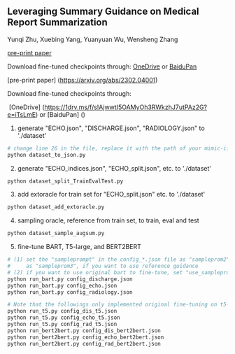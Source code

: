 ## **Leveraging Summary Guidance on Medical Report Summarization**

Yunqi Zhu, Xuebing Yang, Yuanyuan Wu, Wensheng Zhang

[pre-print paper](https://arxiv.org/abs/2302.04001)

Download fine-tuned checkpoints through: [OneDrive](https://1drv.ms/f/s!AjwwtI5OAMyOh3RWkzhJ7utPAz2G?e=iTsLmE) or [BaiduPan]()


[pre-print paper] (https://arxiv.org/abs/2302.04001)

Download fine-tuned checkpoints through: 

​	[OneDrive] (https://1drv.ms/f/s!AjwwtI5OAMyOh3RWkzhJ7utPAz2G?e=iTsLmE) or [BaiduPan] ()



1. generate "ECHO.json", "DISCHARGE.json", "RADIOLOGY.json" to './dataset'

```bash
# change line 26 in the file, replace it with the path of your mimic-iii dataset (i.e. csv files).
python dataset_to_json.py
```

2. generate "ECHO_indices.json", "ECHO_split.json", etc. to './dataset'

```bash
python dataset_split_TrainEvalTest.py
```

3. add extoracle for train set for "ECHO_split.json" etc. to './dataset'

```bash
python dataset_add_extoracle.py
```

4. sampling oracle, reference from train set, to train, eval and test

```bash
python dataset_sample_augsum.py
```

5. fine-tune BART, T5-large, and BERT2BERT

```bash
# (1) set the "sampleprompt" in the config_*.json file as "sampleprom2", if you want to use oracle guidance.
#     as "sampleprom3", if you want to use reference guidance
# (2) if you want to use original bart to fine-tune, set "use_sampleprompt" in the config_*.json file as false
python run_bart.py config_discharge.json
python run_bart.py config_echo.json
python run_bart.py config_radiology.json

# Note that the followings only implemented original fine-tuning on t5-large and bert2bert 
python run_t5.py config_dis_t5.json
python run_t5.py config_echo_t5.json
python run_t5.py config_rad_t5.json
python run_bert2bert.py config_dis_bert2bert.json
python run_bert2bert.py config_echo_bert2bert.json
python run_bert2bert.py config_rad_bert2bert.json
```